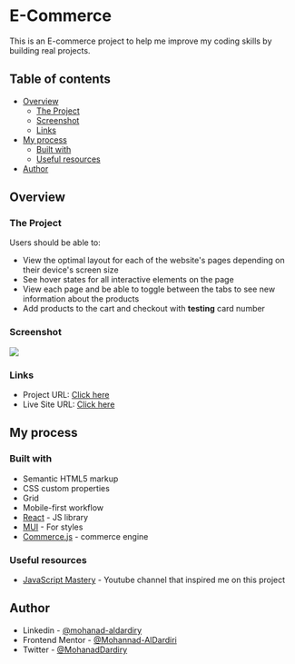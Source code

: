 # E-Commerce

This is an E-commerce project to help me improve my coding skills by building real projects.

## Table of contents

- [Overview](#overview)
  - [The Project](#the-Project)
  - [Screenshot](#screenshot)
  - [Links](#links)
- [My process](#my-process)
  - [Built with](#built-with)
  - [Useful resources](#useful-resources)
- [Author](#author)


## Overview

### The Project

Users should be able to:

- View the optimal layout for each of the website's pages depending on their device's screen size
- See hover states for all interactive elements on the page
- View each page and be able to toggle between the tabs to see new information about the products 
- Add products to the cart and checkout with **testing** card number
### Screenshot

![](https://ux.plerdy.com/screens/2022-04-09/bc10906a48274ec55c75f889036226b0.jpeg)

### Links

- Project URL: [Click here](https://github.com/Mohannad-AlDardiri/E-Commerce)
- Live Site URL: [Click here](https://mohannad-aldardiri.github.io/E-Commerce)

## My process

### Built with

- Semantic HTML5 markup
- CSS custom properties
- Grid
- Mobile-first workflow
- [React](https://reactjs.org/) - JS library
- [MUI](https://mui.com/) - For styles
- [Commerce.js](https://commercejs.com/) - commerce engine 

### Useful resources

- [JavaScript Mastery](https://www.youtube.com/@javascriptmastery) - Youtube channel that inspired me on this project

## Author

- Linkedin - [@mohanad-aldardiry](https://www.linkedin.com/in/mohanad-aldardiry-175614239/)
- Frontend Mentor - [@Mohannad-AlDardiri](https://www.frontendmentor.io/profile/Mohannad-AlDardiri)
- Twitter - [@MohanadDardiry](https://www.twitter.com/MohanadDardiry)
